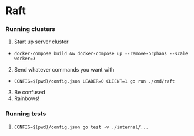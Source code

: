 # Raft

### Running clusters
1. Start up server cluster
  - `docker-compose build && docker-compose up --remove-orphans --scale worker=3`
2. Send whatever commands you want with
  - `CONFIG=$(pwd)/config.json LEADER=0 CLIENT=1 go run ./cmd/raft`
3. Be confused
4. Rainbows!

### Running tests
1. `CONFIG=$(pwd)/config.json go test -v ./internal/...`
